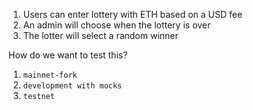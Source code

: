 1. Users can enter lottery with ETH based on a USD fee
2. An admin will choose when the lottery is over
3. The lotter will select a random winner

How do we want to test this?

1. `mainnet-fork`
2. `development with mocks`
3. `testnet`